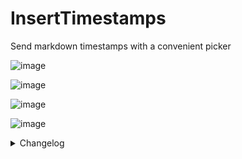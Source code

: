 # InsertTimestamps

Send markdown timestamps with a convenient picker

![image](https://github.com/Vendicated/BetterDiscordPlugins/assets/45497981/9c6328a6-ac72-4324-b409-2c72d0393e28)

![image](https://github.com/Vendicated/BetterDiscordPlugins/assets/45497981/433f2780-2a87-4b89-921d-da362a147c7f)

![image](https://github.com/Vendicated/BetterDiscordPlugins/assets/45497981/a35c95fc-93f0-458b-8641-f6a84d77b4d6)

![image](https://github.com/Vendicated/BetterDiscordPlugins/assets/45497981/14cdfe1a-bcd6-4d69-ade1-783cd668f01f)

<details>
<summary>Changelog</summary>

## 1.0.1

- More robust patch so the chatbar button is added more reliably. Thanks @TheCommieAxolotl
- Fixed an issue that would make the Send button not function

</details>
